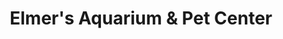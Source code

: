 ---
title: "Elmer's Aquarium & Pet Center"
url: /monroeville/elmers-aquarium-und-pet-center/
shop: Tiere
---